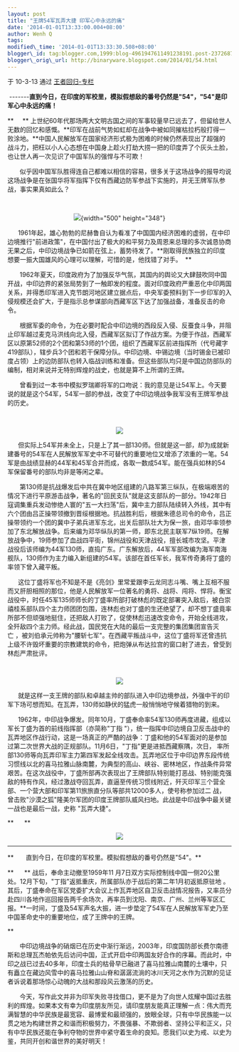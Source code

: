 ```yaml
--- 
layout: post 
title: "王牌54军瓦弄大捷 印军心中永远的痛" 
date: '2014-01-01T13:33:00.004+08:00' 
author: Wenh Q
tags:
modified\_time: '2014-01-01T13:33:30.508+08:00' 
blogger\_id: tag:blogger.com,1999:blog-4961947611491238191.post-2372687130272956150
blogger\_orig\_url: http://binaryware.blogspot.com/2014/01/54.html
---
```

<div dir="ltr">

于 10-3-13 通过 [王者回归-专栏](http://blog.china.com/u/060604/863/)



 -------**直到今日，在印度的军校里，模拟假想敌的番号仍然是"54"，"54"是印军心中永远的痛！**

<div>

</div>

<div>

**     **
上世纪60年代那场两大文明古国之间的军事较量早已远去了，但留给世人无数的回忆和感慨。**印军在战前气势如虹却在战争中被如同摧枯拉朽般打得一败涂地。**中国人民解放军在国家经济形式极为困难的时候仍然表现出了超强的战斗力，把枉以小人心态想在中国身上趁火打劫大捞一把的印度弄了个灰头土脸，也让世人再一次见识了中国军队的强悍与不可欺！ 

</div>

<div>

</div>

<div>



      
似乎因中国军队胜得连自己都难以相信的容易，很多关于这场战争的报导均说这场战争是在张国华将军指挥下仅有西藏边防军参战下实施的，并无王牌军队参战，事实果真如此么？  

</div>

<div>

</div>

<div>

</div>

<div>

</div>

<div>

</div>

<div>

</div>

<div>



      

</div>

<div style="text-align: center;">

![](http://image.club.china.com/twhb/1011/2010/3/13/1268466599199.jpg){width="500"
height="348"}

</div>

<div>

     
1961年起，雄心勃勃的尼赫鲁自认为看准了中国国内经济困难的虚弱，在中印边境推行"前进政策"，在中国付出了极大的和平努力及周恩来总理的多次诚恳协商无果之后，中印边境战争已如箭在弦上，蓄势待发了。**刚取得民族独立的印度想要一振大国雄风的心理可以理解，可惜的是，他找错了对手。  **

      
1962年夏天，印度政府为了加强反华气氛，其国内的舆论又大肆鼓吹同中国开战，中印边界的紧张局势到了一触即发的程度。面对印度政府严重恶化中印两国关系，并得悉印军进入克节朗河地区建立据点后，中央军委预料到下一步印军的入侵规模还会扩大，于是指示总参谋部向西藏军区下达了加强战备，准备反击的命令。 



      
根据军委的命令，为在必要时配合中印边境的西段反入侵、反蚕食斗争，并阻止印军越过麦克马洪线向北入侵，西藏军区拟订了作战方案。为便于作战，西藏军区以原第52师的2个团和第53师的1个团，组织了西藏军区前进指挥所（代号藏字419部队），辖步兵3个团和若干保障分队。中印边境、中锡边境（当时锡金已被印度占领）上的边防部队也转入临战训练和准备。但这些部队均只是中国边防部队的编制，相对来说并无特别辉煌的战史，也就是算不上所谓的王牌。 



      
曾看到过一本书中模拟罗瑞卿将军的口吻说：我的意见是让54军上。今天要说的就是这个54军，54军一部的参战，改变了中印边境战争我军没有王牌军参战的历史。 



     

<div style="text-align: center;">

![](http://image.club.china.com/twhb/1011/2010/3/13/1268466623416.jpg)

</div>

<div>

</div>

     
但实际上54军并未全上，只是上了其一部130师。但就是这一部，却为成就新建番号的54军在人民解放军军史中不可替代的重要地位又增添了浓重的一笔。54军是由战绩显赫的44军和45军合并而成，各取一数成54军。能在强兵如林的54军保留番号的部队均非是等闲之辈。 



      
第130师是抗战爆发后中共在冀中地区组建的八路军第三纵队，在极端艰苦的情况下进行平原游击战争，著名的"回民支队"就是这支部队的一部分。1942年日寇调集重兵发动惨绝人寰的"五一大扫荡"后，冀中主力部队陆续转入外线，其中有六个团由吕正操带领撤到晋绥根据地。抗战胜利后，根据朱德总司令的命令，吕正操带领约一个团的冀中子弟兵进军东北，出关后部队壮大为保一旅，由邓华率领参加了东北解放战争。后来编为邓华纵队的第一师，即东北民主联军7纵19师。在解放战争中，19师参加了血战四平街，锦州战役和天津战役，擅长城市攻坚。平津战役后该师编为44军130师，直捣广东。广东解放后，44军军部改编为海军南海舰队，130师作为主力编入新组建的54军。该部在首任军长，我军传奇勇将丁盛的率领下曾入藏平叛。 



     
这位丁盛将军也不知是不是《亮剑》里常爱跟李云龙同志斗嘴、嘴上互相不服而又肝胆相照的那位，他是人民解放军一位著名的勇将、战将、闯将、悍将。衡宝战役中，时任45军135师师长的丁盛率所部打破林彪的既定部署突入敌后，被白崇禧桂系部队四个主力师团团包围，连林彪也对丁盛的生还绝望了，却不想丁盛竟率所部不但顽强地挺住，还把敌人打败了，促使林彪迅速改变命令，开始全线进攻，全歼敌四个主力师。经此战，国民党在大陆的最后一支完整的集团集团宣告灭亡 ，被刘伯承元帅称为"腰斩七军"。在西藏平叛战斗中，这位丁盛将军还曾违抗上级不许毁坏重要的宗教建筑的命令，把炮弹从布达拉宫的窗口射了进去，曾受到林彪严肃批评。 



      

<div style="text-align: center;">

![](http://image.club.china.com/twhb/1011/2010/3/13/1268466607262.jpg)

</div>

<div>

</div>

<div>

     
就是这样一支王牌的部队和卓越主帅的部队进入中印边境参战，外强中干的印军下场可想而知。在瓦弄，130师如静伏的猛虎一般悄悄地守候着猎物的到来。 



     
1962年，中印战争爆发。同年10月，丁盛奉命率54军130师再度进藏，组成以军长丁盛为首的前线指挥部（亦简称"丁指 "），统一指挥中印边境自卫反击战中的瓦弄地区作战行动，这是一场真正的严酷的战争：丁盛和他的54军面对的是参加过第二次世界大战的正规部队。11月6日，"丁指"更是进抵西藏察隅，次日， 率所部130师等向瓦弄印军主力第四军发起全线攻击。瓦弄地区位于中印边界东段传统习惯线以北的喜马拉雅山脉南麓，为典型的高山、峡谷、密林地区，作战条件异常艰苦。在这次战役中，丁盛所部再次表现出了王牌部队特别能打恶战、特别能克强敌的特有作风，经过激战夺回瓦弄，直逼至传统习惯线附近，歼灭印军三个营全部、一个营大部和印军第11旅旅直分队等部共12000多人，使号称参加过二 战，曾击败"沙漠之狐"隆美尔军团的印度王牌部队威风扫地。此战是中印战争中最关键一战也是最后一战，史称 "瓦弄大捷"。

</div>

<div>

</div>

<div>

**      **

<div style="text-align: center;">

**![](http://image.club.china.com/twhb/1011/2010/3/13/1268466616762.jpg)**

</div>

****
<div>

</div>

</div>

<div>

</div>

<div>

**       直到今日，在印度的军校里。模拟假想敌的番号仍然是"54"。**

</div>

<div>

</div>

<div>

**      **
战后，奉命主动撤至1959年11 月7日双方实际控制线中国一侧20公里处。12月下旬，"丁指"返抵重庆，所属部队亦于战后的第二年1月初返抵原驻地 。其后，丁盛奉命在军区党委扩大会议上作瓦弄地区自卫反击战情况报告，又率员分赴四川各地作巡回报告两千余场次，再率员到沈阳、南京、广州、兰州等军区汇报。**一时间，丁盛及54军声名大振，进一步垫定了54军在人民解放军军史乃至中国革命史中的重要地位，成了王牌中的王牌。 

**

      
中印边境战争的硝烟已在历史中渐行渐远，2003年，印度国防部长费尔南德斯和总理瓦杰帕依先后访问中国，正式开启中印两国友好合作的序幕。而此时，中印之战已过去40多年，印度士兵的枯骨早已融进了喜马拉雅山南麓的土壤中，只有矗立在藏边风雪中的喜马拉雅山山脊和潺潺流淌的冰川天河之水作为沉默的见证者诉说着那场惊心动魄的大战和那段风云激荡的历史。 



      
今天，写作此文并非为印军失败寻找借口，更不是为了向世人炫耀中国过去胜利的辉煌。如果本文有幸为印度朋友所见，请印度朋友能真正理解一点：伟大而充满智慧的中华民族是最宽容、最博爱和最顽强的，放眼全球，只有中华民族能一以贯之地为构建世界之和谐而积极努力，不畏强暴、不欺弱者、坚持公平和正义，只有中华民族还能在争利夺物的世界中紧守着生命的良知。愿我们以史为戒、以史为鉴，共同开创和谐世界的美好明天！

</div>

</div>

</div>
